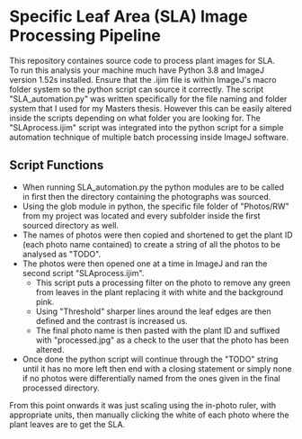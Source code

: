 # Specific Leaf Area (SLA) Image Processing Pipeline
This repository containes source code to process plant images for SLA.<br />
To run this analysis your machine much have Python 3.8 and ImageJ version 1.52s installed. Ensure that the .ijim file is within ImageJ's macro folder system so the python script can source it correctly. The script "SLA_automation.py" was written specifically for the file naming and folder system that I used for my Masters thesis. However this can be easily altered inside the scripts depending on what folder you are looking for. The "SLAprocess.ijim" script was integrated into the python script for a simple automation technique of multiple batch processing inside ImageJ software.<br /> </p>

## Script Functions
* When running SLA_automation.py the python modules are to be called in first then the directory containing the photographs was sourced.<br />
* Using the glob module in python, the specific file folder of "Photos/RW" from my project was located and every subfolder inside the first sourced directory as well.<br />
* The names of photos were then copied and shortened to get the plant ID (each photo name contained) to create a string of all the photos to be analysed as "TODO".<br />
* The photos were then opened one at a time in ImageJ and ran the second script "SLAprocess.ijim". 
   * This script puts a processing filter on the photo to remove any green from leaves in the plant replacing it with white and the background pink. 
   * Using "Threshold" sharper lines around the leaf edges are then defined and the contrast is increased us. 
   * The final photo name is then pasted with the plant ID and suffixed with "processed.jpg" as a check to the user that the photo has been altered. 
* Once done the python script will continue through the "TODO" string until it has no more left then end with a closing statement or simply none if no photos were differentially named from the ones given in the final processed directory.<br />

From this point onwards it was just scaling using the in-photo ruler, with appropriate units, then manually clicking the white of each photo where the plant leaves are to get the SLA.
